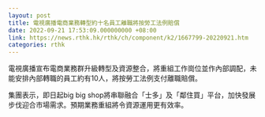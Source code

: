 ```yaml
---
layout: post
title: 電視廣播電商業務轉型約十名員工離職將按勞工法例賠償
date: 2022-09-21 17:53:09.000000000 +08:00
link: https://news.rthk.hk/rthk/ch/component/k2/1667799-20220921.htm
categories: rthk
---
```


電視廣播宣布電商業務群升級轉型及資源整合，將重組工作崗位並作內部調配，未能安排內部轉職的員工約有10人，將按勞工法例支付離職賠償。

集團表示，即日起big big shop將串聯融合「士多」及「鄰住買」平台，加快發展步伐迎合市場需求。預期業務重組將令資源運用更有效率。
